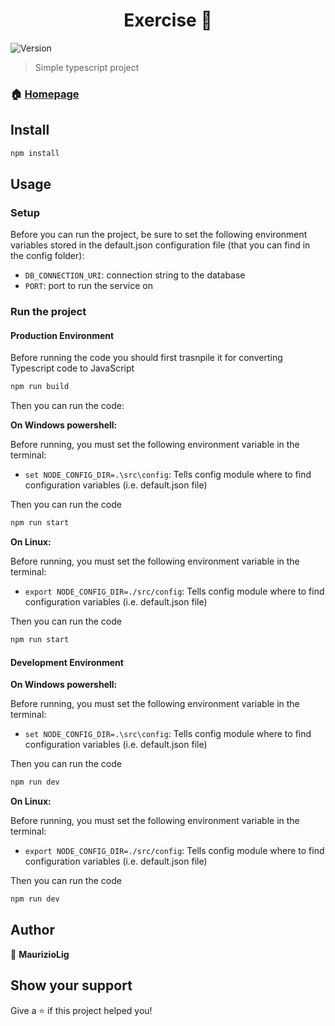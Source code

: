 <h1 align="center"> Exercise 👋</h1>
<p>
  <img alt="Version" src="https://img.shields.io/badge/version-1.0.0-blue.svg?cacheSeconds=2592000" />
  </a>
</p>

> Simple typescript project

### 🏠 [Homepage](https://github.com/MaurizioLig/Exercise/)

## Install

```sh
npm install
```

## Usage

### Setup

Before you can run the project, be sure to set the following environment variables stored in the default.json configuration file (that you can find in the config folder):
- `DB_CONNECTION_URI`: connection string to the database
- `PORT`: port to run the service on

### Run the project

#### Production Environment

Before running the code you should first trasnpile it for converting Typescript code to JavaScript

```sh
npm run build
```

Then you can run the code:

**On Windows powershell:**

Before running, you must set the following environment variable in the terminal:

- `set NODE_CONFIG_DIR=.\src\config`: Tells config module where to find configuration variables (i.e. default.json file)

Then you can run the code

```sh
npm run start
```

**On Linux:**

Before running, you must set the following environment variable in the terminal:

- `export NODE_CONFIG_DIR=./src/config`: Tells config module where to find configuration variables (i.e. default.json file)

Then you can run the code

```sh
npm run start
```


#### Development Environment

**On Windows powershell:**

Before running, you must set the following environment variable in the terminal:

- `set NODE_CONFIG_DIR=.\src\config`: Tells config module where to find configuration variables (i.e. default.json file)

Then you can run the code

```sh
npm run dev
```

**On Linux:**

Before running, you must set the following environment variable in the terminal:

- `export NODE_CONFIG_DIR=./src/config`: Tells config module where to find configuration variables (i.e. default.json file)

Then you can run the code

```sh
npm run dev
```

## Author

👤 **MaurizioLig**

## Show your support

Give a ⭐️ if this project helped you!
